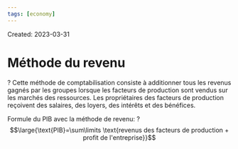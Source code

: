 ```yaml
---
tags: [economy] 
---
```

Created: 2023-03-31

# Méthode du revenu
?
Cette méthode de comptabilisation consiste à additionner tous les revenus gagnés par les groupes lorsque les facteurs de production sont vendus sur les marchés des ressources. Les propriétaires des facteurs de production reçoivent des salaires, des loyers, des intérêts et des bénéfices.
<!--SR:!2023-04-21,13,230-->

Formule du PIB avec la méthode de revenu:
?
$$\large{\text{PIB}=\sum\limits \text{revenus des facteurs de production + profit de l'entreprise}}$$
<!--SR:!2023-04-25,16,230-->